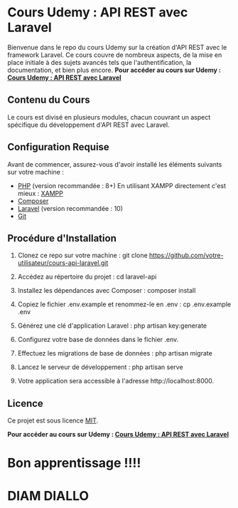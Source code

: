 # Cours Udemy : API REST avec Laravel

Bienvenue dans le repo du cours Udemy sur la création d'API REST avec le framework Laravel. Ce cours couvre de nombreux aspects, de la mise en place initiale à des sujets avancés tels que l'authentification, la documentation, et bien plus encore. 
**Pour accéder au cours sur Udemy : [Cours Udemy : API REST avec Laravel](https://www.udemy.com/course/laravel-10-creation-dapi-rest-avancees/)**

## Contenu du Cours

Le cours est divisé en plusieurs modules, chacun couvrant un aspect spécifique du développement d'API REST avec Laravel.

## Configuration Requise

Avant de commencer, assurez-vous d'avoir installé les éléments suivants sur votre machine :

- [PHP](https://www.php.net/) (version recommandée : 8+) En utilisant XAMPP directement c'est mieux : [XAMPP](https://www.apachefriends.org/fr/download.html)
- [Composer](https://getcomposer.org/)
- [Laravel](https://laravel.com/) (version recommandée : 10)
- [Git](https://git-scm.com/)

## Procédure d'Installation

1. Clonez ce repo sur votre machine :
   git clone https://github.com/votre-utilisateur/cours-api-laravel.git

2. Accédez au répertoire du projet :
   cd laravel-api

3. Installez les dépendances avec Composer :
   composer install

4. Copiez le fichier .env.example et renommez-le en .env :
   cp .env.example .env

5. Générez une clé d'application Laravel :
   php artisan key:generate

6. Configurez votre base de données dans le fichier .env.

7. Effectuez les migrations de base de données :
   php artisan migrate

8. Lancez le serveur de développement :
   php artisan serve

9. Votre application sera accessible à l'adresse http://localhost:8000.

## Licence

Ce projet est sous licence [MIT](LICENSE).

**Pour accéder au cours sur Udemy : [Cours Udemy : API REST avec Laravel](https://www.udemy.com/course/laravel-10-creation-dapi-rest-avancees/)**
# Bon apprentissage !!!! 
# DIAM DIALLO

